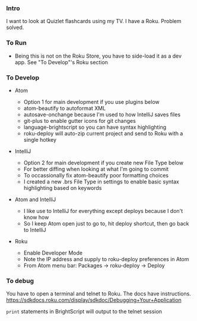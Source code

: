 ### Intro
I want to look at Quizlet flashcards using my TV. I have a Roku. Problem solved.

### To Run
* Being this is not on the Roku Store, you have to side-load it as a dev app. See "To Develop"'s Roku section

### To Develop
* Atom
  * Option 1 for main development if you use plugins below
  * atom-beautify to autoformat XML
  * autosave-onchange because I'm used to how IntelliJ saves files
  * git-plus to enable gutter icons for git changes
  * language-brightscript so you can have syntax highlighting
  * roku-deploy will auto-zip current project and send to Roku with a single hotkey

* IntelliJ
  * Option 2 for main development if you create new File Type below
  * For better diffing when looking at what I'm going to commit
  * To occassionally fix atom-beautify poor formatting choices
  * I created a new .brs File Type in settings to enable basic syntax highlighting based on keywords

* Atom and IntelliJ
  * I like use to IntelliJ for everything except deploys because I don't know how
  * So I keep Atom open just to go to, hit deploy shortcut, then go back to IntelliJ

* Roku
  * Enable Developer Mode
  * Note the IP address and supply to roku-deploy preferences in Atom
  * From Atom menu bar: Packages -> roku-deploy -> Deploy

### To debug
You have to open a terminal and telnet to Roku. The docs have instructions.
https://sdkdocs.roku.com/display/sdkdoc/Debugging+Your+Application

`print` statements in BrightScript will output to the telnet session
